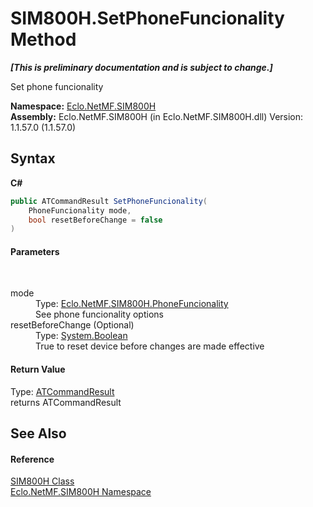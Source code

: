 # SIM800H.SetPhoneFuncionality Method 
 _**\[This is preliminary documentation and is subject to change.\]**_

Set phone funcionality

**Namespace:**&nbsp;<a href="N_Eclo_NetMF_SIM800H">Eclo.NetMF.SIM800H</a><br />**Assembly:**&nbsp;Eclo.NetMF.SIM800H (in Eclo.NetMF.SIM800H.dll) Version: 1.1.57.0 (1.1.57.0)

## Syntax

**C#**<br />
``` C#
public ATCommandResult SetPhoneFuncionality(
	PhoneFuncionality mode,
	bool resetBeforeChange = false
)
```


#### Parameters
&nbsp;<dl><dt>mode</dt><dd>Type: <a href="T_Eclo_NetMF_SIM800H_PhoneFuncionality">Eclo.NetMF.SIM800H.PhoneFuncionality</a><br />See phone funcionality options</dd><dt>resetBeforeChange (Optional)</dt><dd>Type: <a href="http://msdn2.microsoft.com/en-us/library/a28wyd50" target="_blank">System.Boolean</a><br />True to reset device before changes are made effective</dd></dl>

#### Return Value
Type: <a href="T_Eclo_NetMF_SIM800H_ATCommandResult">ATCommandResult</a><br />returns ATCommandResult

## See Also


#### Reference
<a href="T_Eclo_NetMF_SIM800H_SIM800H">SIM800H Class</a><br /><a href="N_Eclo_NetMF_SIM800H">Eclo.NetMF.SIM800H Namespace</a><br />